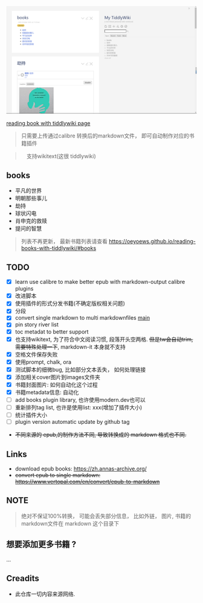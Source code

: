 ![](banner.png)


[reading book with tiddlywiki page](https://oeyoews.github.io/reading-books-with-tiddlywiki/)

> 只需要上传通过calibre 转换后的markdown文件， 即可自动制作对应的书籍插件

>　支持wikitext(这很 tiddlywiki)

## books

- 平凡的世界
- 明朝那些事儿
- 劫持
- 球状闪电
- 肖申克的救赎
- 提问的智慧

> 列表不再更新， 最新书籍列表请查看 https://oeyoews.github.io/reading-books-with-tiddlywiki/#books

## TODO

- [x] learn use calibre to make better epub with markdown-output calibre plugins
- [x] 改进脚本
- [x] 使用插件的形式分发书籍(不确定版权相关问题)
- [x] 分段
- [x] convert single markdown to multi markdownfiles [main](./src/main.js)
- [x] pin story river list
- [x] toc metadat to better support
- [x] 也支持wikitext, 为了符合中文阅读习惯, 段落开头空两格. ~~但是tw会自动trim, 需要特殊处理一下~~, markdown-it 本身就不支持
- [x] 空格文件保存失败
- [x] 使用prompt, chalk, ora
- [x] 测试脚本的细微bug, 比如部分文本丢失， 如何处理链接
- [x] 添加相关cover图片到images文件夹
- [x] 书籍封面图片: 如何自动化这个过程
- [x] 书籍metadata信息: 自动化
- [ ] add books plugin library, 也许使用modern.dev也可以
- [ ] 重新排列tag list, 也许是使用list: xxx(增加了插件大小)
- [ ] 统计插件大小
- [ ] plugin version automatic update by github tag

- ~~不同来源的 epub,的制作方法不同, 导致转换成的 markdown 格式也不同.~~

## Links

- download epub books: https://zh.annas-archive.org/
- ~~convert epub to single markdown: https://www.vertopal.com/en/convert/epub-to-markdown~~

<!-- ```bash
vertopal convert EPUB_INPUT_FILE --to markdown
``` -->
## NOTE

> 绝对不保证100%转换， 可能会丢失部分信息， 比如外链， 图片, 书籍的markdown文件在 markdown 这个目录下

## 想要添加更多书籍 ?

...

## Creadits

- 此仓库一切内容来源网络.
